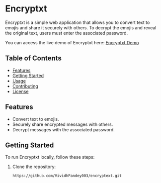# Encryptxt

Encryptxt is a simple web application that allows you to convert text to emojis and share it securely with others. To decrypt the emojis and reveal the original text, users must enter the associated password.

You can access the live demo of Encryptxt here: [Encryptxt Demo](https://encryptxt.netlify.app/)

## Table of Contents
- [Features](#features)
- [Getting Started](#getting-started)
- [Usage](#usage)
- [Contributing](#contributing)
- [License](#license)

## Features

- Convert text to emojis.
- Securely share encrypted messages with others.
- Decrypt messages with the associated password.

## Getting Started

To run Encryptxt locally, follow these steps:

1. Clone the repository:

   ```sh
   https://github.com/VividhPandey003/encryptext.git
